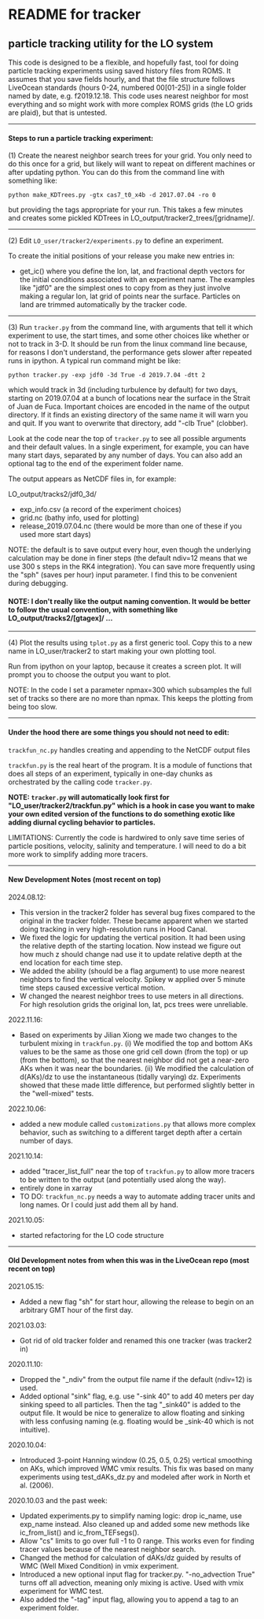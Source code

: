 # README for tracker

## particle tracking utility for the LO system

This code is designed to be a flexible, and hopefully fast, tool for doing particle tracking experiments using saved history files from ROMS.  It assumes that you save fields hourly, and that the file structure follows LiveOcean standards (hours 0-24, numbered 00[01-25]) in a single folder named by date, e.g. f2019.12.18.  This code uses nearest neighbor for most everything and so might work with more complex ROMS grids (the LO grids are plaid), but that is untested.

---

#### Steps to run a particle tracking experiment:

(1) Create the nearest neighbor search trees for your grid.  You only need to do this once for a grid, but likely will want to repeat on different machines or after updating python.  You can do this from the command line with something like:
```
python make_KDTrees.py -gtx cas7_t0_x4b -d 2017.07.04 -ro 0
```
but providing the tags appropriate for your run.  This takes a few minutes and creates some pickled KDTrees in LO_output/tracker2_trees/[gridname]/.

---

(2) Edit `LO_user/tracker2/experiments.py` to define an experiment.

To create the initial positions of your release you make new entries in:

- get_ic() where you define the lon, lat, and fractional depth vectors for the initial conditions associated with an experiment name.  The examples like "jdf0" are the simplest ones to copy from as they just involve making a regular lon, lat grid of points near the surface. Particles on land are trimmed automatically by the tracker code.

---

(3) Run `tracker.py` from the command line, with arguments that tell it which experiment to use, the start times, and some other choices like whether or not to track in 3-D.  It should be run from the linux command line because, for reasons I don't understand, the performance gets slower after repeated runs in ipython.  A typical run command might be like:
```
python tracker.py -exp jdf0 -3d True -d 2019.7.04 -dtt 2
```
which would track in 3d (including turbulence by default) for two days, starting on 2019.07.04 at a bunch of locations near the surface in the Strait of Juan de Fuca.  Important choices are encoded in the name of the output directory.  If it finds an existing directory of the same name it will warn you and quit.  If you want to overwrite that directory, add "-clb True" (clobber).

Look at the code near the top of `tracker.py` to see all possible arguments and their default values.  In a single experiment, for example, you can have many start days, separated by any number of days.  You can also add an optional tag to the end of the experiment folder name.

The output appears as NetCDF files in, for example:

LO_output/tracks2/jdf0_3d/
- exp_info.csv (a record of the experiment choices)
- grid.nc (bathy info, used for plotting)
- release_2019.07.04.nc (there would be more than one of these if you used more start days)

NOTE: the default is to save output every hour, even though the underlying calculation may be done in finer steps (the default ndiv=12 means that we use 300 s steps in the RK4 integration).  You can save more frequently using the "sph" (saves per hour) input parameter.  I find this to be convenient during debugging.

#### NOTE: I don't really like the output naming convention.  It would be better to follow the usual convention, with something like LO_output/tracks2/[gtagex]/ ...

---

(4) Plot the results using `tplot.py` as a first generic tool.  Copy this to a new name in LO_user/tracker2 to start making your own plotting tool.

Run from ipython on your laptop, because it creates a screen plot.  It will prompt you to choose the output you want to plot.

NOTE: In the code I set a parameter npmax=300 which subsamples the full set of tracks so there are no more than npmax.  This keeps the plotting from being too slow.

---

#### Under the hood there are some things you should not need to edit:

`trackfun_nc.py` handles creating and appending to the NetCDF output files

`trackfun.py` is the real heart of the program.  It is a module of functions that does all steps of an experiment, typically in one-day chunks as orchestrated by the calling code `tracker.py`.

**NOTE: `tracker.py` will automatically look first for "LO_user/tracker2/trackfun.py" which is a hook in case you want to make your own edited version of the functions to do something exotic like adding diurnal cycling behavior to particles.**

LIMITATIONS: Currently the code is hardwired to only save time series of particle positions, velocity, salinity and temperature.  I will need to do a bit more work to simplify adding more tracers.

---

#### New Development Notes (most recent on top)

2024.08.12:
- This version in the tracker2 folder has several bug fixes
compared to the original in the tracker folder. These became apparent when we
started doing tracking in very high-resolution runs in Hood Canal.
- We fixed the logic for updating the vertical position. It had been using the relative
depth of the starting location. Now instead we figure out how much z should change nad use
it to update relative depth at the end location for each time step.
- We added the ability (should be a flag argument) to use more nearest neighbors
to find the vertical velocity. Spikey w applied over 5 minute time steps caused
excessive vertical motion.
- W changed the nearest neighbor trees to use meters in all directions. For
high resolution grids the original lon, lat, pcs trees were unreliable.

2022.11.16:
- Based on experiments by Jilian Xiong we made two changes to the turbulent mixing in `trackfun.py`. (i) We modified the top and bottom AKs values to be the same as those one grid cell down (from the top) or up (from the bottom), so that the nearest neighbor did not get a near-zero AKs when it was near the boundaries. (ii) We modified the calculation of d(AKs)/dz to use the instantaneous (tidally varying) dz. Experiments showed that these made little difference, but performed slightly better in the "well-mixed" tests.

2022.10.06:
- added a new module called `customizations.py` that allows more complex behavior, such as switching to a different target depth after a certain number of days.

2021.10.14:
- added "tracer_list_full" near the top of `trackfun.py` to allow more tracers to be written to the output (and potentially used along the way).
- entirely done in xarray
- TO DO: `trackfun_nc.py` needs a way to automate adding tracer units and long names.  Or I could just add them all by hand.

2021.10.05:
- started refactoring for the LO code structure

---

#### Old Development notes from when this was in the LiveOcean repo (most recent on top)

2021.05.15:
- Added a new flag "sh" for start hour, allowing the release to begin on an arbitrary GMT hour of the first day.

2021.03.03:
- Got rid of old tracker folder and renamed this one tracker (was tracker2 in)

2020.11.10:
- Dropped the "_ndiv" from the output file name if the default (ndiv=12) is used.
- Added optional "sink" flag, e.g. use "-sink 40" to add 40 meters per day sinking speed to all particles.  Then the tag "_sink40" is added to the output file.  It would be nice to generalize to allow floating and sinking with less confusing naming (e.g. floating would be _sink-40 which is not intuitive).

2020.10.04:
- Introduced 3-point Hanning window (0.25, 0.5, 0.25) vertical smoothing on AKs, which improved WMC vmix results.  This fix was based on many experiments using test_dAKs_dz.py and modeled after work in North et al. (2006).

2020.10.03 and the past week:
- Updated experiments.py to simplify naming logic: drop ic_name, use exp_name instead.  Also cleaned up and added some new methods like ic_from_list() and ic_from_TEFsegs().
- Allow "cs" limits to go over full -1 to 0 range.  This works even for finding tracer values because of the nearest neighbor search.
- Changed the method for calculation of dAKs/dz guided by results of WMC (Well Mixed Condition) in vmix experiment.
- Introduced a new optional input flag for tracker.py.  "-no_advection True" turns off all advection, meaning only mixing is active.  Used with vmix experiment for WMC test.
- Also added the "-tag" input flag, allowing you to append a tag to an experiment folder.
